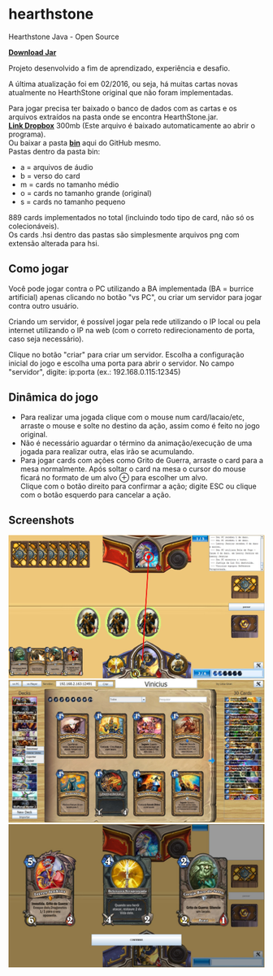# hearthstone
Hearthstone Java - Open Source

[**Download Jar**](https://github.com/limagiran/hearthstone/raw/master/release/HearthStone.jar)

Projeto desenvolvido a fim de aprendizado, experiência e desafio.

A última atualização foi em 02/2016, ou seja, há muitas cartas novas atualmente no HearthStone original que não foram implementadas.

Para jogar precisa ter baixado o banco de dados com as cartas e os arquivos extraídos na pasta onde se encontra HearthStone.jar.<br>
[**Link Dropbox**](https://dl.dropboxusercontent.com/s/sqppq9ameh4q0b5/bin.zip) 300mb (Este arquivo é baixado automaticamente ao abrir o programa).<br>
Ou baixar a pasta [**bin**](bin) aqui do GitHub mesmo.<br>
Pastas dentro da pasta bin:
 - a = arquivos de áudio
 - b = verso do card
 - m = cards no tamanho médio
 - o = cards no tamanho grande (original)
 - s = cards no tamanho pequeno
 
889 cards implementados no total (incluindo todo tipo de card, não só os colecionáveis).<br>
Os cards .hsi dentro das pastas são simplesmente arquivos png com extensão alterada para hsi.

Como jogar
----------
Você pode jogar contra o PC utilizando a BA implementada (BA = burrice artificial) apenas clicando no botão "vs PC", ou criar um servidor para jogar contra outro usuário.

Criando um servidor, é possível jogar pela rede utilizando o IP local ou pela internet utilizando o IP na web (com o correto redirecionamento de porta, caso seja necessário).

Clique no botão "criar" para criar um servidor. Escolha a configuração inicial do jogo e escolha uma porta para abrir o servidor.
No campo "servidor", digite: ip:porta (ex.: 192.168.0.115:12345)

Dinâmica do jogo
----------
 - Para realizar uma jogada clique com o mouse num card/lacaio/etc, arraste o mouse e solte no destino da ação, assim como é feito no jogo original.
 - Não é necessário aguardar o término da animação/execução de uma jogada para realizar outra, elas irão se acumulando.
 - Para jogar cards com ações como Grito de Guerra, arraste o card para a mesa normalmente. Após soltar o card na mesa o cursor do mouse ficará no formato de um alvo &oplus; para escolher um alvo.<br>Clique com o botão direito para confirmar a ação; digite ESC ou clique com o botão esquerdo para cancelar a ação.

Screenshots
----------
![Preview](screenshot/hs001.jpg)
![Preview](screenshot/hs002.jpg)
![Preview](screenshot/hs003.jpg)
